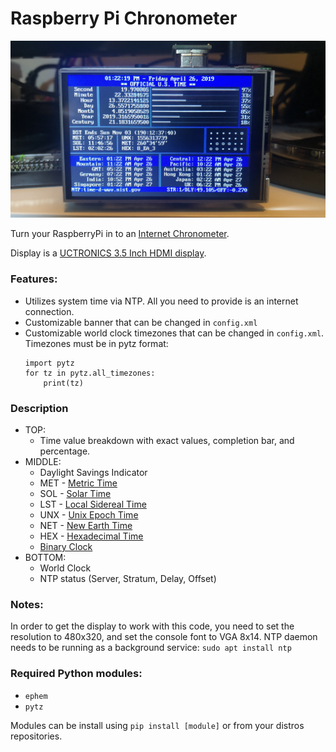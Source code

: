 # Raspberry Pi Chronometer

![Chronometer Display](screen.jpg "Chronometer Display")

Turn your RaspberryPi in to an [Internet Chronometer](https://www.reddit.com/r/raspberry_pi/comments/bb8ddc/made_a_rpi_desk_clock_as_a_means_of_learning/).

Display is a [UCTRONICS 3.5 Inch HDMI display](https://www.amazon.com/gp/product/B076M399XX).

### Features:

+ Utilizes system time via NTP.  All you need to provide is an internet connection.
+ Customizable banner that can be changed in `config.xml`
+ Customizable world clock timezones that can be changed in `config.xml`.  Timezones must be in pytz format:
    ```
    import pytz
    for tz in pytz.all_timezones:
        print(tz)
    ```

### Description
+ TOP:
    * Time value breakdown with exact values, completion bar, and percentage.
+ MIDDLE:
    * Daylight Savings Indicator
    * MET - [Metric Time](https://en.wikipedia.org/wiki/Metric_time)
    * SOL - [Solar Time](https://en.wikipedia.org/wiki/Solar_time)
    * LST - [Local Sidereal Time](https://en.wikipedia.org/wiki/Sidereal_time)
    * UNX - [Unix Epoch Time](https://en.wikipedia.org/wiki/Unix_time)
    * NET - [New Earth Time](https://en.wikipedia.org/wiki/New_Earth_Time)
    * HEX - [Hexadecimal Time](https://en.wikipedia.org/wiki/Hexadecimal_time)
    * [Binary Clock](https://en.wikipedia.org/wiki/Binary_clock)
+ BOTTOM:
    * World Clock
    * NTP status (Server, Stratum, Delay, Offset)

### Notes:

In order to get the display to work with this code, you need to set the resolution to 480x320, and set the console font to VGA 8x14.
NTP daemon needs to be running as a background service: `sudo apt install ntp`

### Required Python modules:

* `ephem`
* `pytz`

Modules can be install using `pip install [module]` or from your distros repositories.
